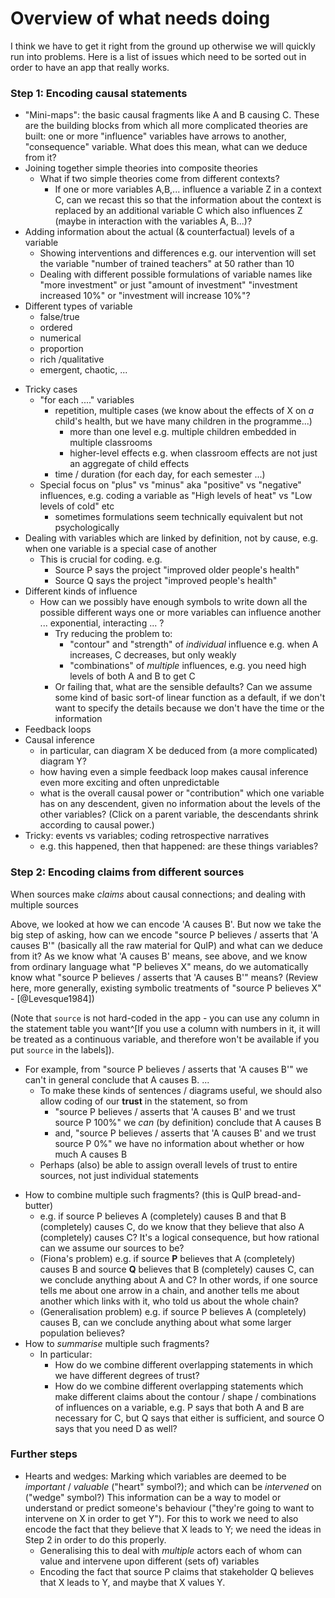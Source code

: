 # Overview of what needs doing

I think we have to get it right from the ground up otherwise we will quickly run into problems. Here is a list of issues which need to be sorted out in order to have an app that really works.

### Step 1: Encoding causal statements

<!-- **=not implemented at present; the others are implemented in the app. -->

+ "Mini-maps": the basic causal fragments like A and B causing C. These  are the building blocks from which all more complicated theories are built: one or more "influence" variables have arrows to another, "consequence" variable. What does this mean, what can we deduce from it?
+ Joining together simple theories into composite theories
    * What if two simple theories come from different contexts?
      - If one or more variables A,B,... influence a variable Z in a context C, can we recast this so that the information about the context is replaced by an additional variable C which also influences Z (maybe in interaction with the variables A, B...)?
+ Adding information about the actual (& counterfactual) levels of a variable
    * Showing interventions and differences e.g. our intervention will set the variable "number of trained teachers" at 50 rather than 10
    * Dealing with different possible formulations of variable names like "more investment" or just "amount of investment" "investment increased 10%" or "investment will increase 10%"?
+ Different types of variable 
    + false/true
    + ordered
    + numerical
    + proportion
    + rich /qualitative 
    + emergent, chaotic,  ...
- Tricky cases
    + "for each ...." variables
      + repetition, multiple cases (we know about the effects of X on *a* child's health, but we have many children in the programme...)
        + more than one level e.g. multiple children embedded in multiple classrooms
        + higher-level effects e.g. when classroom effects are not just an aggregate of child effects
      + time / duration (for each day, for each semester ...)
    + Special focus on "plus" vs "minus" aka "positive" vs "negative" influences, e.g. coding a variable as "High levels of heat" vs "Low levels of cold" etc 
      + sometimes formulations seem technically equivalent but not psychologically
- Dealing with variables which are linked by definition, not by cause, e.g. when one variable is a special case of another
  - This is crucial for coding. e.g.
    - Source P says the project "improved older people's health"
    - Source Q says the project "improved people's health"
- Different kinds of influence
    + How can we possibly have enough symbols to write down all the possible different ways one or more variables can influence another ... exponential, interacting ... ? 
      + Try reducing the problem to:
        + "contour" and "strength" of *individual* influence e.g. when A increases, C decreases, but only weakly
        + "combinations" of *multiple* influences, e.g. you need high levels of both A and B to get C
      + Or failing that, what are the sensible defaults? Can we assume some kind of basic sort-of linear function as a default, if we don't want to specify the details because we don't have the time or the information
- Feedback loops
- Causal inference
    + in particular, can diagram X be deduced from (a more complicated) diagram Y?
    + how having even a simple feedback loop makes causal inference even more exciting and often unpredictable
    + what is the overall causal power or "contribution" which one variable has on any descendent, given no information about the levels of the other variables? (Click on a parent variable, the descendants shrink according to causal power.)
- Tricky: events vs variables; coding retrospective narratives
    + e.g. this happened, then that happened: are these things variables?


### Step 2: Encoding claims from different sources

When sources make *claims* about causal connections; and dealing with multiple sources

Above, we looked at how we can encode 'A causes B'. But now we take the big step of asking, how can we encode "source P believes / asserts that 'A causes B'" (basically all the raw material for QuIP) and what can we deduce from it? As we know what 'A causes B' means, see above, and we know from ordinary language what "P believes X" means, do we automatically know what "source P believes / asserts that 'A causes B'" means? (Review here, more generally, existing symbolic treatments of "source P believes X" - [@Levesque1984])

(Note that `source` is not hard-coded in the app - you can use any column in the statement table you want^[If you use a column with numbers in it, it will be treated as a continuous variable, and therefore won't be available if you put `source` in the labels]).

* For example, from "source P believes / asserts that 'A causes B'" we can't in general conclude that A causes B. ... 
  - To make these kinds of sentences / diagrams useful, we should also allow coding of our **trust** in the statement, so from
    - "source P believes / asserts that 'A causes B' and we trust source P 100%" we *can* (by definition) conclude that A causes B
    - and,  "source P believes / asserts that 'A causes B' and we trust source P 0%" we have no information about whether or how much A causes B
  - Perhaps (also) be able to assign overall levels of trust to entire sources, not just individual statements
+ How to combine multiple such fragments? (this is QuIP bread-and-butter)
    * e.g. if source P believes A (completely) causes B and that B (completely) causes C, do we know that they believe that also A (completely) causes C? It's a logical consequence, but how rational can we assume our sources to be?
    * (Fiona's problem) e.g. if source **P** believes that A (completely) causes B and source **Q** believes that B (completely) causes C, can we conclude anything about A and C? In other words, if one source tells me about one arrow in a chain, and another tells me about another which links with it, who told us about the whole chain?
    * (Generalisation problem) e.g. if source P believes A (completely) causes B, can we conclude anything about what some larger population believes?
+ How to *summarise* multiple such fragments?
    * In particular:
        - How do we combine different overlapping statements in which we have different degrees of trust?
        - How do we combine different overlapping statements which make different claims about the contour / shape / combinations of influences on a variable, e.g. P says that both A and B are necessary for C, but Q says that either is sufficient, and source O says that you need D as well?


### Further steps

- Hearts and wedges: Marking which variables are deemed to be *important* / *valuable* ("heart" symbol?); and which can be *intervened* on ("wedge" symbol?) This information can be a way to model or understand or predict someone's behaviour ("they're going to want to intervene on X in order to get Y"). For this to work we need to also encode the fact that they believe that X leads to Y; we need the ideas in Step 2 in order to do this properly.
  + Generalising this to deal with *multiple* actors each of whom can value and intervene upon different (sets of) variables
  + Encoding the fact that source P claims that stakeholder Q believes that X leads to Y, and maybe that X values Y.


